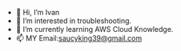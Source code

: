 - 👋 Hi, I’m Ivan
- 👀 I’m interested in troubleshooting.
- 🌱 I’m currently learning AWS Cloud Knowledge.
- 📫 MY Email:saucyking39@gmail.com

